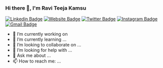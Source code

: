 ### Hi there 👋, I'm Ravi Teeja Kamsu

[![Linkedin Badge](https://img.shields.io/badge/-Kamsu_Ravi_Teeja-blue?style=flat&logo=Linkedin&logoColor=white&link=https://www.linkedin.com/in/kamsu-ravi-teeja/)](https://www.linkedin.com/in/kamsu-ravi-teeja/) 
[![Website Badge](https://img.shields.io/badge/-Ravi||Portfolio-47CCCC?style=flat&logo=Google-Chrome&logoColor=white&link=https://relaxed-chimera-c417cc.netlify.app/)](https://relaxed-chimera-c417cc.netlify.app/)
[![Twitter Badge](https://img.shields.io/badge/-@ravirt7911-1ca0f1?style=flat&labelColor=1ca0f1&logo=twitter&logoColor=white&link=https://twitter.com/ravirt7911)](https://twitter.com/ravirt7911)
[![Instagram Badge](https://img.shields.io/badge/-@ravi__7__-purple?style=flat&logo=instagram&logoColor=white&link=https://instagram.com/ravi__7__/)](https://instagram.com/ravi__7__)
[![Gmail Badge](https://img.shields.io/badge/-ravirt7911-c14438?style=flat&logo=Gmail&logoColor=white&link=mailto:ravirt7911@gmail.com)](mailto:ravirt7911@gmail.com)


- 🔭 I’m currently working on 
- 🌱 I’m currently learning ...
- 👯 I’m looking to collaborate on ...
- 🤔 I’m looking for help with ...
- 💬 Ask me about ...
- 📫 How to reach me: ...

